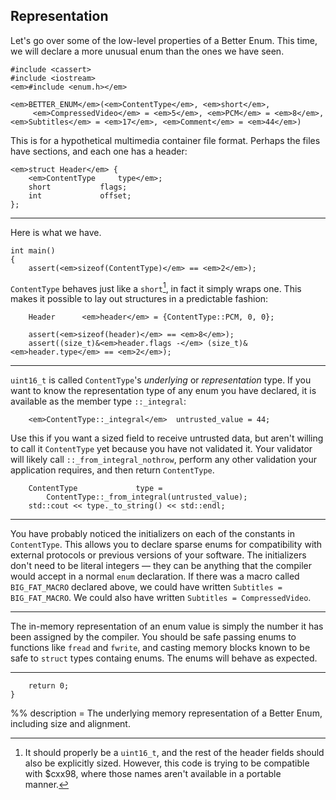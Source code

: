 ## Representation

Let's go over some of the low-level properties of a Better Enum. This time, we
will declare a more unusual enum than the ones we have seen.

    #include <cassert>
    #include <iostream>
    <em>#include <enum.h></em>

    <em>BETTER_ENUM</em>(<em>ContentType</em>, <em>short</em>,
         <em>CompressedVideo</em> = <em>5</em>, <em>PCM</em> = <em>8</em>, <em>Subtitles</em> = <em>17</em>, <em>Comment</em> = <em>44</em>)

This is for a hypothetical multimedia container file format. Perhaps the files
have sections, and each one has a header:

    <em>struct Header</em> {
        <em>ContentType     type</em>;
        short           flags;
        int             offset;
    };

---

Here is what we have.

    int main()
    {
        assert(<em>sizeof(ContentType)</em> == <em>2</em>);

`ContentType` behaves just like a `short`[^*], in fact it simply wraps one. This
makes it possible to lay out structures in a predictable fashion:

        Header      <em>header</em> = {ContentType::PCM, 0, 0};

        assert(<em>sizeof(header)</em> == <em>8</em>);
        assert((size_t)&<em>header.flags -</em> (size_t)&<em>header.type</em> == <em>2</em>);

---

`uint16_t` is called `ContentType`'s *underlying* or *representation* type. If
you want to know the representation type of any enum you have declared, it is
available as the member type `::_integral`:

        <em>ContentType::_integral</em>  untrusted_value = 44;

Use this if you want a sized field to receive untrusted data, but aren't willing
to call it `ContentType` yet because you have not validated it. Your validator
will likely call `::_from_integral_nothrow`, perform any other validation your
application requires, and then return `ContentType`.

        ContentType             type =
            ContentType::_from_integral(untrusted_value);
        std::cout << type._to_string() << std::endl;

---

You have probably noticed the initializers on each of the constants in
`ContentType`. This allows you to declare sparse enums for compatibility with
external protocols or previous versions of your software. The initializers don't
need to be literal integers &mdash; they can be anything that the compiler would
accept in a normal `enum` declaration. If there was a macro called
`BIG_FAT_MACRO` declared above, we could have written
`Subtitles = BIG_FAT_MACRO`. We could also have written
`Subtitles = CompressedVideo`.

---

The in-memory representation of an enum value is simply the number it has been
assigned by the compiler. You should be safe passing enums to functions like
`fread` and `fwrite`, and casting memory blocks known to be safe to `struct`
types containg enums. The enums will behave as expected.

---

        return 0;
    }

[^*]: It should properly be a `uint16_t`, and the rest of the header fields
      should also be explicitly sized. However, this code is trying to be
      compatible with $cxx98, where those names aren't available in a portable
      manner.

%% description = The underlying memory representation of a Better Enum,
including size and alignment.
